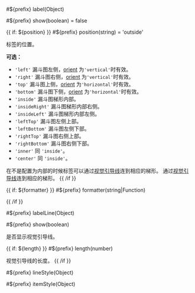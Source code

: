 #${prefix} label(Object)



#${prefix} show(boolean) = false

{{ if: ${position} }}
#${prefix} position(string) = 'outside'

标签的位置。

**可选：**
+ `'left'` 漏斗图左侧，[orient](~series-funnel.orient) 为`'vertical'`时有效。
+ `'right'` 漏斗图右侧，[orient](~series-funnel.orient) 为`'vertical'`时有效。
+ `'top'` 漏斗图上侧，[orient](~series-funnel.orient) 为`'horizontal'`时有效。
+ `'bottom'` 漏斗图下侧，[orient](~series-funnel.orient) 为`'horizontal'`时有效。
+ `'inside'` 漏斗图梯形内部。
+ `'insideRight'` 漏斗图梯形内部右侧。
+ `'insideLeft'` 漏斗图梯形内部左侧。
+ `'leftTop'` 漏斗图左侧上部。
+ `'leftBottom'`  漏斗图左侧下部。
+ `'rightTop'`  漏斗图右侧上部。
+ `'rightBottom'`  漏斗图右侧下部。
+ `'inner'` 同 `'inside'`。
+ `'center'` 同 `'inside'`。

在不是配置为内部的时候标签可以通过[视觉引导线](~series-funnel.labelLine)连到相应的梯形。
通过[视觉引导线](~series-funnel.labelLine)连到相应的梯形。
{{ /if }}

{{ if: ${formatter} }}
#${prefix} formatter(string|Function)


{{ /if }}







#${prefix} labelLine(Object)



#${prefix} show(boolean)

是否显示视觉引导线。

{{ if: ${length} }}
#${prefix} length(number)

视觉引导线的长度。
{{ /if }}

#${prefix} lineStyle(Object)





#${prefix} itemStyle(Object)
